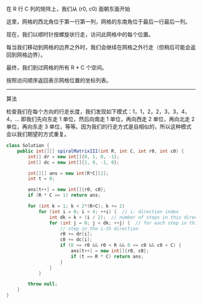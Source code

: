 在 R 行 C 列的矩阵上，我们从 (r0, c0) 面朝东面开始

这里，网格的西北角位于第一行第一列，网格的东南角位于最后一行最后一列。

现在，我们以顺时针按螺旋状行走，访问此网格中的每个位置。

每当我们移动到网格的边界之外时，我们会继续在网格之外行走（但稍后可能会返回到网格边界）。

最终，我们到过网格的所有 R * C 个空间。

按照访问顺序返回表示网格位置的坐标列表。

---

算法

检查我们在每个方向的行走长度，我们发现如下模式：1，1，2，2，3，3，4，4，... 即我们先向东走 1 单位，然后向南走 1 单位，再向西走 2 单位，再向北走 2 单位，再向东走 3 单位，等等。因为我们的行走方式是自相似的，所以这种模式会以我们期望的方式重复。

```java
class Solution {
    public int[][] spiralMatrixIII(int R, int C, int r0, int c0) {
        int[] dr = new int[]{0, 1, 0, -1};
        int[] dc = new int[]{1, 0, -1, 0};

        int[][] ans = new int[R*C][2];
        int t = 0;

        ans[t++] = new int[]{r0, c0};
        if (R * C == 1) return ans;

        for (int k = 1; k < 2*(R+C); k += 2)
            for (int i = 0; i < 4; ++i) {  // i: direction index
                int dk = k + (i / 2);  // number of steps in this direction
                for (int j = 0; j < dk; ++j) {  // for each step in this direction...
                    // step in the i-th direction
                    r0 += dr[i];
                    c0 += dc[i];
                    if (0 <= r0 && r0 < R && 0 <= c0 && c0 < C) {
                        ans[t++] = new int[]{r0, c0};
                        if (t == R * C) return ans;
                    }
                }
            }

        throw null;
    }
}
```
